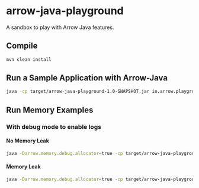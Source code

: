 # arrow-java-playground

A sandbox to play with Arrow Java features.

## Compile 

```bash
mvn clean install
```

## Run a Sample Application with Arrow-Java

```bash
java -cp target/arrow-java-playground-1.0-SNAPSHOT.jar io.arrow.playground.App
```

## Run Memory Examples

### With debug mode to enable logs

#### No Memory Leak

```bash
java -Darrow.memory.debug.allocator=true -cp target/arrow-java-playground-1.0-SNAPSHOT.jar io.arrow.playground.MemoryApp --mode no-leak
```

#### Memory Leak

```bash
java -Darrow.memory.debug.allocator=true -cp target/arrow-java-playground-1.0-SNAPSHOT.jar io.arrow.playground.MemoryApp --mode leak
```